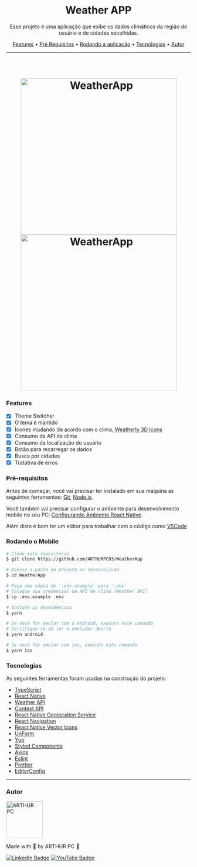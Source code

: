 <h1 align="center">Weather APP</h1>

<p align="center">Esse projeto é uma aplicação que exibe os dados climáticos da região do usuário e de cidades escolhidas.</p>

<p align="center">
 <a href="#features">Features</a> •
 <a href="#pré-requisitos">Pré Requisitos</a> •
 <a href="#rodando-o-mobile">Rodando a aplicação</a> •
 <a href="#tecnologias">Tecnologias</a> •
 <a href="#autor">Autor</a>
</p>

---

<br>

<h1 align="center">
  <img alt="WeatherApp" title="WeatherApp" src="./github/WeatherApp.gif" height="425" />
  <img alt="WeatherApp" title="Persistência do tema e alerta de erro de cidade não encontrada" src="./github/WeatherAppThemePersistAndCityNotFound.gif" height="425" />

</h1>


### Features

- [x] Theme Switcher
- [x] O tema é mantido
- [x] Ícones mudando de acordo com o clima, [Weatherly 3D Icons](https://piqodesign.gumroad.com/?query=weather&sort=page_layout#kSiNv)
- [x] Consumo da API de clima
- [x] Consumo da localização do usuário
- [x] Botão para recarregar os dados
- [x] Busca por cidades
- [x] Tratativa de erros

### Pré-requisitos

Antes de começar, você vai precisar ter instalado em sua máquina as seguintes ferramentas:
[Git](https://git-scm.com), [Node.js](https://nodejs.org/en/).

Você também vai precisar configurar o ambiente para desenvolvimento mobile no seu PC: [Configurando Ambiente React Native](https://react-native.rocketseat.dev/).

Além disto é bom ter um editor para trabalhar com o código como [VSCode](https://code.visualstudio.com/)


### Rodando o Mobile

```bash
# Clone este repositório
$ git clone https://github.com/ARTHURPC03/WeatherApp

# Acesse a pasta do projeto no terminal/cmd
$ cd WeatherApp

# Faça uma cópia de '.env.example' para '.env'
# Coloque sua credencial da API de clima (Weather API)
$ cp .env.example .env

# Instale as dependências
$ yarn

# Se você for emular com o Android, execute este comando
# Certifique-se de ter o emulador aberto
$ yarn android

# Se você for emular com ios, execute este comando
$ yarn ios
```


### Tecnologias

As seguintes ferramentas foram usadas na construção do projeto:

- [TypeScript](https://www.typescriptlang.org/)
- [React Native](https://reactnative.dev/)
- [Weather API](https://openweathermap.org/api)
- [Context API](https://pt-br.reactjs.org/docs/context.html)
- [React Native Geolocation Service](https://github.com/Agontuk/react-native-geolocation-service)
- [React Navigation](https://reactnavigation.org/)
- [React Native Vector Icons](https://github.com/oblador/react-native-vector-icons)
- [UnForm](https://unform.dev/)
- [Yup](https://github.com/jquense/yup)
- [Styled Components](https://styled-components.com/)
- [Axios](https://github.com/axios/axios)
- [Eslint](https://eslint.org/)
- [Prettier](https://prettier.io/)
- [EditorConfig](https://editorconfig.org/)


---

### Autor

<img alt="ARTHUR PC" title="ARTHUR PC" src="https://avatars.githubusercontent.com/u/55156476?v=4" height="100" width="100" />

Made with 💜 by ARTHUR PC 👋

[![LinkedIn Badge](https://img.shields.io/badge/-ARTHUR_PC-blue?style=flat-square&logo=Linkedin&logoColor=white&link=https://www.linkedin.com/in/arthurpc03/)](https://www.linkedin.com/in/arthurpc03/)
[![YouTube Badge](https://img.shields.io/badge/-ARTHUR_PC-EF1A19?style=flat-square&logo=YouTube&logoColor=white&link=https://www.youtube.com/arthurpc)](https://www.youtube.com/arthurpc)
